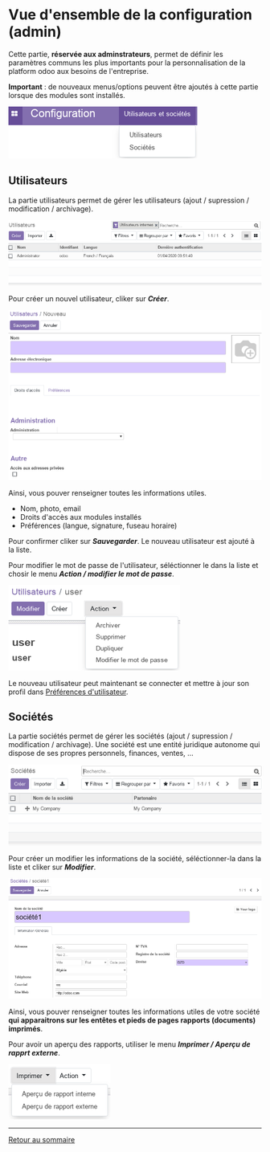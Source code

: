 # Vue d'ensemble de la configuration (admin)

Cette partie, **réservée aux adminstrateurs**, permet de définir les paramètres communs les plus importants pour la personnalisation de la platform  odoo aux besoins de l'entreprise.

**Important** : de nouveaux menus/options peuvent être ajoutés à cette partie lorsque des modules sont installés. 

![](./images/config-overview.png)

## Utilisateurs 
La partie utilisateurs permet de gérer les utilisateurs (ajout / supression / modification / archivage).

![](./images/config-users-list.png)

Pour créer un nouvel utilisateur, cliker sur **_Créer_**. 

![](./images/config-users-new.png)

Ainsi, vous pouver renseigner toutes les informations utiles.
- Nom, photo, email
- Droits d'accès aux modules installés
- Préférences (langue, signature, fuseau horaire)

Pour confirmer cliker sur **_Sauvegarder_**. Le nouveau utilisateur est ajouté à la liste.

Pour modifier le mot de passe de l'utilisateur, séléctionner le dans la liste et chosir le menu **_Action / modifier le mot de passe_**.


![](./images/config-users-password.png)

Le nouveau utilisateur peut maintenant se connecter et mettre à jour son profil dans [Préférences d'utilisateur](./odoo-user-preferences-fr.md).

## Sociétés
La partie sociétés permet de gérer les sociétés (ajout / supression / modification / archivage). Une société est une entité juridique autonome qui dispose de ses propres personnels, finances, ventes, ... 

![](./images/config-company-list.png)

Pour créer un modifier les informations de la société, séléctionner-la dans la liste et cliker sur **_Modifier_**. 

![](./images/config-company-modify.png)

Ainsi, vous pouver renseigner toutes les informations utiles de votre société **qui apparaitrons sur les entêtes et pieds de pages rapports (documents) imprimés**. 

Pour avoir un aperçu des rapports, utiliser le menu **_Imprimer / Aperçu de rapprt externe_**.

![](./images/config-company-reports-overview.png)

----
[Retour au sommaire](./odoo-usecases.md)

